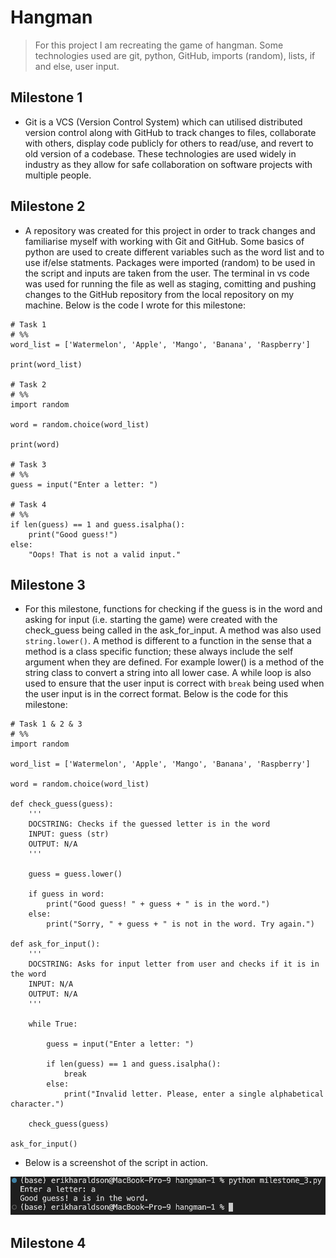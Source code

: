 # Hangman
> For this project I am recreating the game of hangman. Some technologies used are git, python, GitHub, imports (random), lists, if and else, user input.

## Milestone 1
- Git is a VCS (Version Control System) which can utilised distributed version control along with GitHub to track changes to files, collaborate with others, display code publicly for others to read/use, and revert to old version of a codebase. These technologies are used widely in industry as they allow for safe collaboration on software projects with multiple people.

## Milestone 2
- A repository was created for this project in order to track changes and familiarise myself with working with Git and GitHub. Some basics of python are used to create different variables such as the word list and to use if/else statments. Packages were imported (random) to be used in the script and inputs are taken from the user. The terminal in vs code was used for running the file as well as staging, comitting and pushing changes to the GitHub repository from the local repository on my machine. Below is the code I wrote for this milestone:

```
# Task 1
# %%
word_list = ['Watermelon', 'Apple', 'Mango', 'Banana', 'Raspberry']

print(word_list)

# Task 2
# %%
import random

word = random.choice(word_list)

print(word)

# Task 3
# %%
guess = input("Enter a letter: ")

# Task 4
# %%
if len(guess) == 1 and guess.isalpha():
    print("Good guess!")
else:
    "Oops! That is not a valid input."
```

## Milestone 3
- For this milestone, functions for checking if the guess is in the word and asking for input (i.e. starting the game) were created with the check_guess being called in the ask_for_input. A method was also used `string.lower()`. A method is different to a function in the sense that a method is a class specific function; these always include the self argument when they are defined. For example lower() is a method of the string class to convert a string into all lower case. A while loop is also used to ensure that the user input is correct with `break` being used when the user input is in the correct format. Below is the code for this milestone:

```
# Task 1 & 2 & 3
# %%
import random

word_list = ['Watermelon', 'Apple', 'Mango', 'Banana', 'Raspberry']

word = random.choice(word_list)

def check_guess(guess):
    '''
    DOCSTRING: Checks if the guessed letter is in the word
    INPUT: guess (str)
    OUTPUT: N/A
    '''

    guess = guess.lower()

    if guess in word:
        print("Good guess! " + guess + " is in the word.")
    else:
        print("Sorry, " + guess + " is not in the word. Try again.")

def ask_for_input():
    '''
    DOCSTRING: Asks for input letter from user and checks if it is in the word
    INPUT: N/A
    OUTPUT: N/A
    '''

    while True:

        guess = input("Enter a letter: ")

        if len(guess) == 1 and guess.isalpha():
            break
        else:
            print("Invalid letter. Please, enter a single alphabetical character.")

    check_guess(guess)

ask_for_input()
```
- Below is a screenshot of the script in action.

![alt text](milestone_3.png "Milestone 3 result")

## Milestone 4
